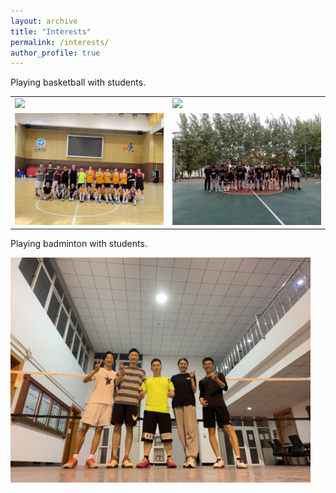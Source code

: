 ```yaml
---
layout: archive
title: "Interests"
permalink: /interests/
author_profile: true
---
```

Playing basketball with students.

<table border='0'>
<tr>
<td style="border: none;"><img src='/images/basketball1.jpg'></td>
<td style="border: none;"><img src='/images/basketball2.jpg'></td>
</tr>
<tr>
<td style="border: none;"><img src='/images/basketball3.jpg'></td>
<td style="border: none;"><img src='/images/basketball4.jpg'></td>
</tr></table>

Playing badminton with students.


<img src='/images/badminton1.jpg' width='480'>
